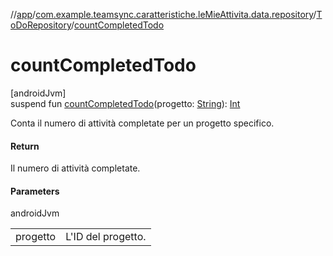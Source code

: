 //[app](../../../index.md)/[com.example.teamsync.caratteristiche.leMieAttivita.data.repository](../index.md)/[ToDoRepository](index.md)/[countCompletedTodo](count-completed-todo.md)

# countCompletedTodo

[androidJvm]\
suspend fun [countCompletedTodo](count-completed-todo.md)(progetto: [String](https://kotlinlang.org/api/latest/jvm/stdlib/kotlin/-string/index.html)): [Int](https://kotlinlang.org/api/latest/jvm/stdlib/kotlin/-int/index.html)

Conta il numero di attività completate per un progetto specifico.

#### Return

Il numero di attività completate.

#### Parameters

androidJvm

| | |
|---|---|
| progetto | L'ID del progetto. |
